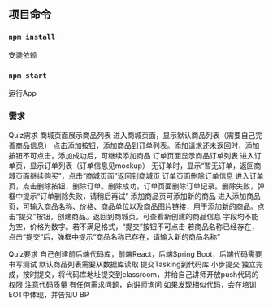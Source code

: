 ## 项目命令

### `npm install`
安装依赖

### `npm start`
运行App

### 需求
Quiz需求
商城页面展示商品列表
进入商城页面，显示默认商品列表（需要自己完善商品信息）
点击添加按钮，添加商品到订单列表。添加请求还未返回时，添加按钮不可点击，添加成功后，可继续添加商品
订单页面显示商品订单列表
进入订单页，显示订单列表（订单信息见mockup）
无订单时，显示“暂无订单，返回商城页面继续购买”，点击“商城页面”返回到商城页
订单页面删除订单信息
进入订单页，点击删除按钮，删除订单。删除成功，订单页面删除订单记录。删除失败，弹框中提示“订单删除失败，请稍后再试”
添加商品页可添加新的商品
进入添加商品页，可输入商品名称、价格、商品单位以及商品图片链接，用于添加新的商品。点击“提交”按钮，创建商品。返回到商城页，可查看新创建的商品信息
字段均不能为空，价格为数字。若不满足格式，“提交”按钮不可点击
若商品名称已经存在，点击“提交”后，弹框中提示“商品名称已存在，请输入新的商品名称”

Quiz要求
自己创建前后端代码库，前端React，后端Spring Boot，后端代码需要书写测试
默认商品列表需要从数据库读取
提交Tasking到代码库
小步提交
独立完成，按时提交，将代码库地址提交到classroom，并给自己讲师开放push代码的权限
注意代码质量
有任何需求问题，向讲师询问
如果发现相似代码，会在培训EOT中体现，并告知U BP
